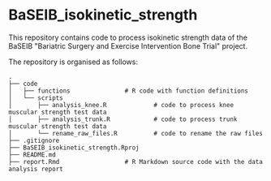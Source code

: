# BaSEIB_isokinetic_strength

This repository contains code to process isokinetic strength data of the BaSEIB "Bariatric Surgery and Exercise Intervention Bone Trial" project.

The repository is organised as follows:

```
.
├── code 								
│   ├── functions				# R code with function definitions
│   └── scripts
│       ├── analysis_knee.R 			# code to process knee muscular strength test data
│       ├── analysis_trunk.R 			# code to process trunk muscular strength test data
│       └── rename_raw_files.R 			# code to rename the raw files
├── .gitignore							
├── BaSEIB_isokinetic_strength.Rproj 	
├── README.md 							
├── report.Rmd 					# R Markdown source code with the data analysis report
```
